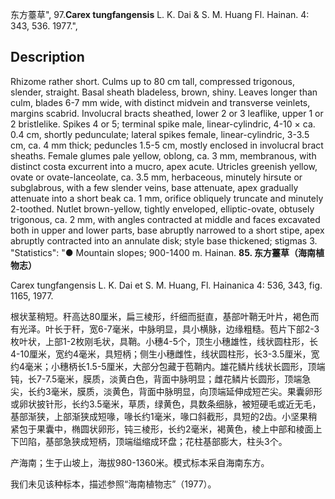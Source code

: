 东方薹草",
97.**Carex tungfangensis** L. K. Dai & S. M. Huang Fl. Hainan. 4: 343, 536. 1977.",

## Description
Rhizome rather short. Culms up to 80 cm tall, compressed trigonous, slender, straight. Basal sheath bladeless, brown, shiny. Leaves longer than culm, blades 6-7 mm wide, with distinct midvein and transverse veinlets, margins scabrid. Involucral bracts sheathed, lower 2 or 3 leaflike, upper 1 or 2 bristlelike. Spikes 4 or 5; terminal spike male, linear-cylindric, 4-10 × ca. 0.4 cm, shortly pedunculate; lateral spikes female, linear-cylindric, 3-3.5 cm, ca. 4 mm thick; peduncles 1.5-5 cm, mostly enclosed in involucral bract sheaths. Female glumes pale yellow, oblong, ca. 3 mm, membranous, with distinct costa excurrent into a mucro, apex acute. Utricles greenish yellow, ovate or ovate-lanceolate, ca. 3.5 mm, herbaceous, minutely hirsute or subglabrous, with a few slender veins, base attenuate, apex gradually attenuate into a short beak ca. 1 mm, orifice obliquely truncate and minutely 2-toothed. Nutlet brown-yellow, tightly enveloped, elliptic-ovate, obtusely trigonous, ca. 2 mm, with angles contracted at middle and faces excavated both in upper and lower parts, base abruptly narrowed to a short stipe, apex abruptly contracted into an annulate disk; style base thickened; stigmas 3.
  "Statistics": "● Mountain slopes; 900-1400 m. Hainan.
**85. 东方薹草（海南植物志）**

Carex tungfangensis L. K. Dai et S. M. Huang, Fl. Hainanica 4: 536, 343, fig. 1165, 1977.

根状茎稍短。秆高达80厘米，扁三棱形，纤细而挺直，基部叶鞘无叶片，褐色而有光泽。叶长于秆，宽6-7毫米，中脉明显，具小横脉，边缘粗糙。苞片下部2-3枚叶状，上部1-2枚刚毛状，具鞘。小穗4-5个，顶生小穗雄性，线状圆柱形，长4-10厘米，宽约4毫米，具短柄；侧生小穗雌性，线状圆柱形，长3-3.5厘米，宽约4毫米；小穗柄长1.5-5厘米，大部分包藏于苞鞘内。雄花鳞片线状长圆形，顶端钝，长7-7.5毫米，膜质，淡黄白色，背面中脉明显；雌花鳞片长圆形，顶端急尖，长约3毫米，膜质，淡黄色，背面中脉明显，向顶端延伸成短芒尖。果囊卵形或卵状披针形，长约3.5毫米，草质，绿黄色，具数条细脉，被短硬毛或近无毛，基部渐狭，上部渐狭成短喙，喙长约1毫米，喙口斜截形，具短的2齿。小坚果稍紧包于果囊中，椭圆状卵形，钝三棱形，长约2毫米，褐黄色，棱上中部和棱面上下凹陷，基部急狭成短柄，顶端缢缩成环盘；花柱基部膨大，柱头3个。

产海南；生于山坡上，海拔980-1360米。模式标本采自海南东方。

我们未见该种标本，描述参照“海南植物志”（1977）。
